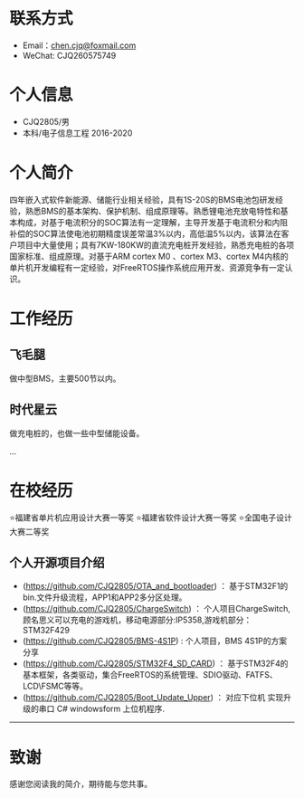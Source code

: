 
# 联系方式
- Email：chen.cjq@foxmail.com
- WeChat: CJQ260575749

# 个人信息
 - CJQ2805/男
 - 本科/电子信息工程 2016-2020

# 个人简介
四年嵌入式软件新能源、储能行业相关经验，具有1S-20S的BMS电池包研发经验，熟悉BMS的基本架构、保护机制、组成原理等。熟悉锂电池充放电特性和基本构成，对基于电流积分的SOC算法有一定理解，主导开发基于电流积分和内阻补偿的SOC算法使电池初期精度误差常温3%以内，高低温5%以内，该算法在客户项目中大量使用；具有7KW-180KW的直流充电桩开发经验，熟悉充电桩的各项国家标准、组成原理。对基于ARM cortex M0 、cortex M3、cortex M4内核的单片机开发编程有一定经验，对FreeRTOS操作系统应用开发、资源竞争有一定认识。

# 工作经历
## 飞毛腿

做中型BMS，主要500节以内。


  
## 时代星云

做充电桩的，也做一些中型储能设备。
 

...

# 在校经历
⭐福建省单片机应用设计大赛一等奖 ⭐福建省软件设计大赛一等奖 ⭐全国电子设计大赛二等奖


## 个人开源项目介绍
  - (https://github.com/CJQ2805/OTA_and_bootloader) ： 基于STM32F1的 bin.文件升级流程，APP1和APP2多分区处理。
  - (https://github.com/CJQ2805/ChargeSwitch) ： 个人项目ChargeSwitch,顾名思义可以充电的游戏机，移动电源部分:IP5358,游戏机部分：STM32F429
  - (https://github.com/CJQ2805/BMS-4S1P) : 个人项目，BMS 4S1P的方案分享
  - (https://github.com/CJQ2805/STM32F4_SD_CARD) ： 基于STM32F4的基本框架，各类驱动，集合FreeRTOS的系统管理、SDIO驱动、FATFS、LCD\FSMC等等。 
  - (https://github.com/CJQ2805/Boot_Update_Upper) ： 对应下位机 实现升级的串口 C# windowsform 上位机程序.
      
---      
# 致谢
感谢您阅读我的简介，期待能与您共事。
      
